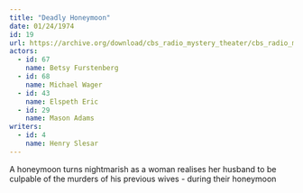 ```yaml
---
title: "Deadly Honeymoon"
date: 01/24/1974
id: 19
url: https://archive.org/download/cbs_radio_mystery_theater/cbs_radio_mystery_theater-0001-0050.zip/cbs_radio_mystery_theater-0001-0050%2Fcbsrmt_0019_deadly_honeymoon.mp3
actors:  
  - id: 67
    name: Betsy Furstenberg  
  - id: 68
    name: Michael Wager  
  - id: 43
    name: Elspeth Eric  
  - id: 29
    name: Mason Adams
writers:  
  - id: 4
    name: Henry Slesar
---
```

A honeymoon turns nightmarish as a woman realises her husband to be culpable of the murders of his previous wives - during their honeymoon